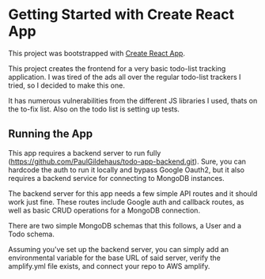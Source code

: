 # Getting Started with Create React App

This project was bootstrapped with [Create React App](https://github.com/facebook/create-react-app).

This project creates the frontend for a very basic todo-list tracking application. I was tired of the ads all over the regular todo-list trackers I tried, so I decided to make this one.

It has numerous vulnerabilities from the different JS libraries I used, thats on the to-fix list. Also on the todo list is setting up tests.

## Running the App

This app requires a backend server to run fully (https://github.com/PaulGildehaus/todo-app-backend.git). Sure, you can hardcode the auth to run it locally and bypass Google Oauth2, but it also requires a backend service for connecting to MongoDB instances. 

The backend server for this app needs a few simple API routes and it should work just fine. These routes include Google auth and callback routes, as well as basic CRUD operations for a MongoDB connection. 

There are two simple MongoDB schemas that this follows, a User and a Todo schema. 

Assuming you've set up the backend server, you can simply add an environmental variable for the base URL of said server, verify the amplify.yml file exists, and connect your repo to AWS amplify. 